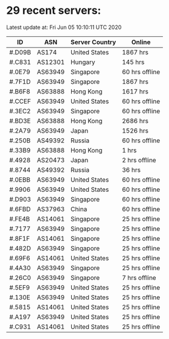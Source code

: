 # 29 recent servers:

Latest update at: Fri Jun 05 10:10:11 UTC 2020

| ID | ASN | Server Country | Online |
| -- | --- | -------------- | ------ |
| #.D09B | AS174 | United States | 1867 hrs |
| #.C831 | AS12301 | Hungary | 145 hrs |
| #.0E79 | AS63949 | Singapore | 60 hrs offline |
| #.7F1D | AS63949 | Singapore | 1867 hrs |
| #.B6F8 | AS63888 | Hong Kong | 1617 hrs |
| #.CCEF | AS63949 | United States | 60 hrs offline |
| #.3EC2 | AS63949 | Singapore | 60 hrs offline |
| #.BD3E | AS63888 | Hong Kong | 2686 hrs |
| #.2A79 | AS63949 | Japan | 1526 hrs |
| #.250B | AS49392 | Russia | 60 hrs offline |
| #.33B9 | AS63888 | Hong Kong | 1 hrs |
| #.4928 | AS20473 | Japan | 2 hrs offline |
| #.8744 | AS49392 | Russia | 36 hrs |
| #.0EBB | AS63949 | United States | 60 hrs offline |
| #.9906 | AS63949 | United States | 60 hrs offline |
| #.D903 | AS63949 | Singapore | 60 hrs offline |
| #.6FBD | AS37963 | China | 60 hrs offline |
| #.FE4B | AS14061 | Singapore | 25 hrs offline |
| #.7177 | AS63949 | Singapore | 25 hrs offline |
| #.8F1F | AS14061 | Singapore | 25 hrs offline |
| #.482D | AS63949 | Singapore | 25 hrs offline |
| #.69F6 | AS14061 | United States | 25 hrs offline |
| #.4A30 | AS63949 | Singapore | 25 hrs offline |
| #.26C0 | AS63949 | Singapore | 7 hrs offline |
| #.5EF9 | AS63949 | United States | 25 hrs offline |
| #.130E | AS63949 | United States | 25 hrs offline |
| #.5815 | AS14061 | United States | 25 hrs offline |
| #.A197 | AS63949 | United States | 25 hrs offline |
| #.C931 | AS14061 | United States | 25 hrs offline |

